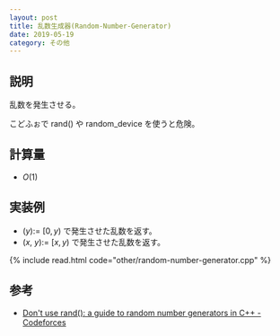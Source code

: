 ```yaml
---
layout: post
title: 乱数生成器(Random-Number-Generator)
date: 2019-05-19
category: その他
---
```


## 説明
乱数を発生させる。

こどふぉで rand() や random_device を使うと危険。

## 計算量
* $O(1)$

## 実装例
* ($y$):= $[0, y)$ で発生させた乱数を返す。
* ($x$, $y$):= $[x, y)$ で発生させた乱数を返す。

{% include read.html  code="other/random-number-generator.cpp" %}

## 参考
* [Don't use rand(): a guide to random number generators in C++ - Codeforces](https://codeforces.com/blog/entry/61587)
